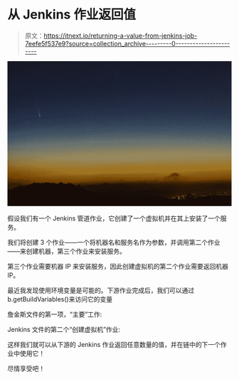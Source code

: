 # 从 Jenkins 作业返回值

> 原文：<https://itnext.io/returning-a-value-from-jenkins-job-7eefe5f537e9?source=collection_archive---------0----------------------->

![](img/014d2883ed6c3f5c21be31d1af7d993d.png)

假设我们有一个 Jenkins 管道作业，它创建了一个虚拟机并在其上安装了一个服务。

我们将创建 3 个作业——一个将机器名和服务名作为参数，并调用第二个作业——来创建机器，第三个作业来安装服务。

第三个作业需要机器 IP 来安装服务，因此创建虚拟机的第二个作业需要返回机器 IP。

最近我发现使用环境变量是可能的。下游作业完成后，我们可以通过
b.getBuildVariables()来访问它的变量

詹金斯文件的第一项，“主要”工作:

Jenkins 文件的第二个“创建虚拟机”作业:

这样我们就可以从下游的 Jenkins 作业返回任意数量的值，并在链中的下一个作业中使用它！

尽情享受吧！